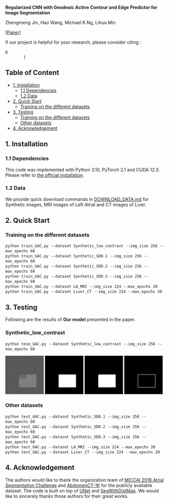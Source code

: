 


**Regularized CNN with Geodesic Active Contour and Edge Predictor for Image
Segmentation**

Zhengmeng Jin, Hao Wang, Michael K.Ng, Lihua Min



[[Paper]()]


If our project is helpful for your research, please consider citing : 
``` 
@
        }
```


## Table of Content
* [1. Installation](#1-installation)
  * [1.1 Dependencies](#11-dependencies)
  * [1.2 Data](#12-data)
* [2. Quick Start](#2-quick-start)
  * [Training on the different datasets](#Training-on-the-different-datasets)
* [3. Testing](#3-testing)
  * [Training on the different datasets](#Synthetic_low_contrast)
  * [Other datasets](#Other-datasets) 
* [4. Acknowledgement](#4-acknowledgement)


## 1. Installation
### 1.1 Dependencies

This code was implemented with Python 3.10, PyTorch 2.1 and CUDA 12.3. Please refer to [the official installation](https://pytorch.org/get-started/previous-versions/). 





### 1.2 Data

We provide quick download commands in [DOWNLOAD_DATA.md](./DOWNLOAD_DATA.md) for Synthetic images, MRI images of Left Atrial and CT images of Liver.


## 2. Quick Start

### Training on the different datasets


```
python train_GAC.py --dataset Synthetic_low_contrast --img_size 256 --max_epochs 60 
python train_GAC.py --dataset Synthetic_SD0.1 --img_size 256 --max_epochs 60 
python train_GAC.py --dataset Synthetic_SD0.2 --img_size 256 --max_epochs 60 
python train_GAC.py --dataset Synthetic_SD0.3 --img_size 256 --max_epochs 60 
python train_GAC.py --dataset LA_MRI --img_size 224 --max_epochs 20
python train_GAC.py --dataset Liver_CT --img_size 224 --max_epochs 20
```



## 3. Testing
Following are the  results of **Our model** presented in the paper.



### Synthetic_low_contrast


```
python tese_GAC.py --dataset Synthetic_low_contrast --img_size 256 --max_epochs 60
```
<p>
  <img width="24%" alt="image" title="Image" src="examples\Synthetic_low_contrast\19image.png">
<img width="24%" alt="ground truth" title="Ground Truth" src="examples\Synthetic_low_contrast\19ground.png">
  <img width="24%" alt="results" title="Pred_segmentation" src="examples\Synthetic_low_contrast\19pred.png">
<img width="24%" alt="boundary" title="Pred_boundary" src="examples\Synthetic_low_contrast\19boundary.png">
</p>

### Other datasets

```
python test_GAC.py --dataset Synthetic_SD0.1 --img_size 256 --max_epochs 60 
python test_GAC.py --dataset Synthetic_SD0.2 --img_size 256 --max_epochs 60 
python test_GAC.py --dataset Synthetic_SD0.3 --img_size 256 --max_epochs 60 
python test_GAC.py --dataset LA_MRI --img_size 224 --max_epochs 20
python test_GAC.py --dataset Liver_CT --img_size 224 --max_epochs 20
```

## 4. Acknowledgement
The authors would like to thank the organization team of [MICCAI 2018 Atrial Segmentation Challenge](https://www.cardiacatlas.org/atriaseg2018-challenge/) and [AbdomenCT-1K](https://abdomenct-1k-fully-supervised-learning.grand-challenge.org/)  for the publicly available dataset. 
The code is built on top of [UNet](https://github.com/milesial/Pytorch-UNet) and [SegWithDistMap](https://github.com/JunMa11/SegWithDistMap). We would like to sincerely thanks those authors for their great works. 


